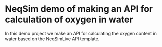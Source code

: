 # NeqSim demo of making an API for calculation of oxygen in water
In this demo project we make an API for calculating the oxygen content in water based on the NeqSimLive API template.
